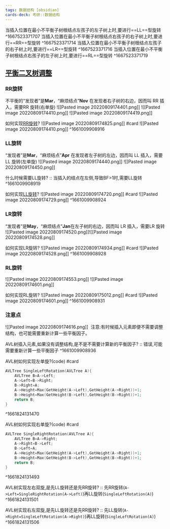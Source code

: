 ```yaml
---
tags: 数据结构 [obsidian]
cards-deck: 考研::数据结构
---
```


当插入位置在最小不平衡子树根结点左孩子的左子树上时,要进行==LL==型旋转
^1667523371707
当插入位置在最小不平衡子树根结点右孩子的右子树上时,要进行==RR==型旋转
^1667523371714
当插入位置在最小不平衡子树根结点左孩子的右子树上时,要进行==LR==型旋转
^1667523371716
当插入位置在最小不平衡子树根结点右孩子的左子树上时,要进行==RL==型旋转
^1667523371719


## [平衡二叉树调整](zotero://select/library/items/SL9XVH39)
### RR旋转
不平衡的“发现者”是**Mar**，“麻烦结点”**Nov** 在发现者右子树的右边，因而叫 RR 插入，需要RR 旋转(右单旋)
![[Pasted image 20220809174401.png]]
![[Pasted image 20220809174410.png]]
![[Pasted image 20220809174419.png]]

如何实现[RR旋转](obsidian://advanced-uri?vault=IncreaseReading&filepath=%25E8%2580%2583%25E7%25A0%2594%252F408%252F%25E6%2595%25B0%25E6%258D%25AE%25E7%25BB%2593%25E6%259E%2584%252F%25E6%25A0%2591%252F%25E6%25A0%2591.md&heading=RR%25E6%2597%258B%25E8%25BD%25AC)? 
![[Pasted image 20220809174825.png]]
#card 
![[Pasted image 20220809174410.png]]
^1661009908916

### LL旋转
“发现者”是**Mar**，“麻烦结点”**Apr** 在发现者左子树的左边，因而叫 LL 插入，需要LL 旋转(左单旋)
![[Pasted image 20220809174440.png]]
![[Pasted image 20220809174450.png]]

什么时候需要LL旋转? :: 当插入的结点在左侧,导致BF>1时,需要LL旋转 ^1661009908919

如何实现[LL旋转](obsidian://advanced-uri?vault=IncreaseReading&filepath=%25E8%2580%2583%25E7%25A0%2594%252F408%252F%25E6%2595%25B0%25E6%258D%25AE%25E7%25BB%2593%25E6%259E%2584%252F%25E6%25A0%2591%252F%25E6%25A0%2591.md&heading=LL%25E6%2597%258B%25E8%25BD%25AC)?
![[Pasted image 20220809174720.png]]
#card
![[Pasted image 20220809174729.png]]
^1661009908924


### LR旋转
“发现者”是**May**，“麻烦结点”**Jan**在左子树的右边，因而叫 LR 插入，需要LR 旋转
![[Pasted image 20220809174520.png]]![[Pasted image 20220809174528.png]]

如何实现LR旋转? 
![[Pasted image 20220809174934.png]]
#card 
![[Pasted image 20220809174528.png]]
^1661009908928


### RL旋转
![[Pasted image 20220809174553.png]]
![[Pasted image 20220809174601.png]]

如何实现RL旋转? 
![[Pasted image 20220809175012.png]]
#card 
![[Pasted image 20220809174601.png]]
^1661009908931


### 注意点
![[Pasted image 20220809174616.png]]
 注意:有时候插入元素即便不需要调整结构，也可能需要重新计算一些平衡因子。

AVL树插入元素,如果没有调整结构,是不是不需要计算新的平衡因子? :: 错误,可能需要重新计算一些平衡因子 ^1661009908936



AVL树如何实现左单旋?(code) #card 
```c
AVLTree SingleLeftRotation(AVLTree A){
    AVLTree B=A->Left;
    A->Left=B->Right;
    B->Right=A;
    A->Height=Max(GetHeight(A->Left),GetHeight(A->Right))+1;
    B->Height=Max(GetHeight(B->Left),GetHeight(B->Right))+1;
    return B;
}
```
^1661824131470

AVL树如何实现右单旋?(code)  #card 
```c
AVLTree SingleRightRotation(AVLTree A){
    AVLTree B=A->Right;
    A->Right=B->Left;
    B->Left=A;
    A->Height=Max(GetHeight(A->Left),GetHeight(A->Right))+1;
    B->Height=Max(GetHeight(B->Left),GetHeight(B->Right))+1;
    return B;
}
```
^1661824131493

AVL树实现左右双旋,是先LL旋转还是先RR旋转?  :: 先RR旋转(`A->Left=SingleRightRotation(A->Left)`)再LL旋转(`SingleLeftRotation(A)`) ^1661824131501

AVL树实现右左双旋,是先LL旋转还是先RR旋转?  :: 先LL旋转(`A->Right=SingleLeftRotation(A->Right)`)再LL旋转(`SingleLeftRotation(A)`) ^1661824131506
